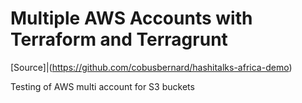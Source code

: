 # Multiple AWS Accounts with Terraform and Terragrunt

[Source]|(https://github.com/cobusbernard/hashitalks-africa-demo)

Testing of AWS multi account for S3 buckets


